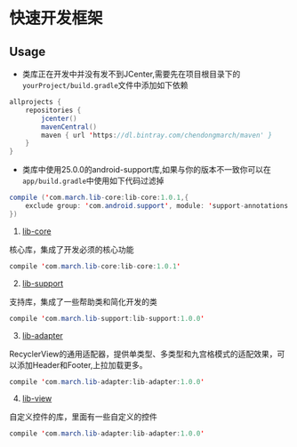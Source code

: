 # 快速开发框架


## Usage

- 类库正在开发中并没有发不到JCenter,需要先在项目根目录下的` yourProject/build.gradle `文件中添加如下依赖

```java
allprojects {
    repositories {
        jcenter()
        mavenCentral()
        maven { url 'https://dl.bintray.com/chendongmarch/maven' }
    }
}
```
- 类库中使用25.0.0的android-support库,如果与你的版本不一致你可以在`app/build.gradle`中使用如下代码过滤掉
```java
compile ('com.march.lib-core:lib-core:1.0.1,{
    exclude group: 'com.android.support', module: 'support-annotations'
})
```

1. [lib-core](https://github.com/chendongMarch/CommonLib/lib-core)

核心库，集成了开发必须的核心功能

```java
compile 'com.march.lib-core:lib-core:1.0.1'
```


2. [lib-support](https://github.com/chendongMarch/CommonLib/lib-support)

支持库，集成了一些帮助类和简化开发的类

```java
compile 'com.march.lib-support:lib-support:1.0.0'
```


3. [lib-adapter](https://github.com/chendongMarch/CommonLib/lib-adapter)

RecyclerView的通用适配器，提供单类型、多类型和九宫格模式的适配效果，可以添加Header和Footer,上拉加载更多。

```java
compile 'com.march.lib-adapter:lib-adapter:1.0.0'
```

4. [lib-view](https://github.com/chendongMarch/CommonLib/lib-view)

自定义控件的库，里面有一些自定义的控件

```java
compile 'com.march.lib-adapter:lib-adapter:1.0.0'
```









